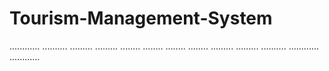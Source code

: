 # Tourism-Management-System
............
..........
.........
.........
........
........
........
........
.........
.........
..........
............
............
